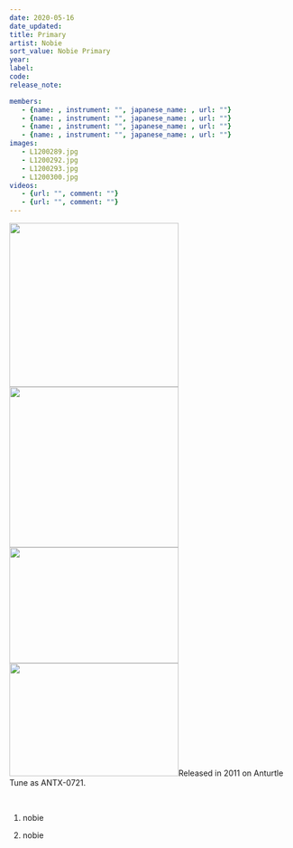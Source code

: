 ```yaml
---
date: 2020-05-16
date_updated: 
title: Primary
artist: Nobie
sort_value: Nobie Primary
year: 
label: 
code: 
release_note: 

members:
   - {name: , instrument: "", japanese_name: , url: ""}
   - {name: , instrument: "", japanese_name: , url: ""}
   - {name: , instrument: "", japanese_name: , url: ""}
   - {name: , instrument: "", japanese_name: , url: ""}
images: 
   - L1200289.jpg
   - L1200292.jpg
   - L1200293.jpg
   - L1200300.jpg
videos: 
   - {url: "", comment: ""}
   - {url: "", comment: ""}
---
```

<a href="http://www.jjazzist.com/wp-content/uploads/2018/08/L1200289.jpg"><img class="alignnone size-medium wp-image-3221" src="http://www.jjazzist.com/wp-content/uploads/2018/08/L1200289-300x290.jpg" alt="" width="300" height="290" /></a> <a href="http://www.jjazzist.com/wp-content/uploads/2018/08/L1200292.jpg"><img class="alignnone size-medium wp-image-3222" src="http://www.jjazzist.com/wp-content/uploads/2018/08/L1200292-300x284.jpg" alt="" width="300" height="284" /></a> <a href="http://www.jjazzist.com/wp-content/uploads/2018/08/L1200293.jpg"><img class="alignnone size-medium wp-image-3223" src="http://www.jjazzist.com/wp-content/uploads/2018/08/L1200293-300x205.jpg" alt="" width="300" height="205" /></a> <a href="http://www.jjazzist.com/wp-content/uploads/2018/08/L1200300.jpg"><img class="alignnone size-medium wp-image-3224" src="http://www.jjazzist.com/wp-content/uploads/2018/08/L1200300-300x200.jpg" alt="" width="300" height="200" /></a>Released in 2011 on Anturtle Tune as ANTX-0721.

&nbsp;

1. nobie

2. nobie

&nbsp;
